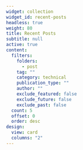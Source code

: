 ```yaml
---
widget: collection
widget_id: recent-posts
headless: true
weight: 80
title: Recent Posts
subtitle: null
active: true
content:
  filters:
    folders:
      - post
    tag: ""
    category: technical
    publication_type: ""
    author: ""
    exclude_featured: false
    exclude_future: false
    exclude_past: false
  count: 5
  offset: 0
  order: desc
design:
  view: card
  columns: "2"
---
```

